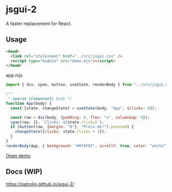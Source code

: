 # jsgui-2
A faster replacement for React.

## Usage
```html
<head>
  <link rel="stylesheet" href="../src/jsgui.css" />
  <script type="module" src="demo.mjs"></script>
</head>
```
app.mjs
```js
import { div, span, button, useState, renderBody } from "../src/jsgui.mjs";

/**
 * @param {Component} body */
function App(body) {
  const [state, changeState] = useState(body, "App", {clicks: 0});

  const row = div(body, {padding: 8, flex: "x", columnGap: 8});
  span(row, {}, `Clicks: ${state.clicks}`);
  if (button(row, {margin: "0"}, "Press me!").pressed) {
    changeState({clicks: state.clicks + 1});
  }
}
renderBody(App, { background: "#0f0f0f", scrollY: true, color: "white" });
```
[Open demo](https://patrolin.github.io/jsgui-2/demo/)

## Docs (WIP)
https://patrolin.github.io/jsgui-2/
